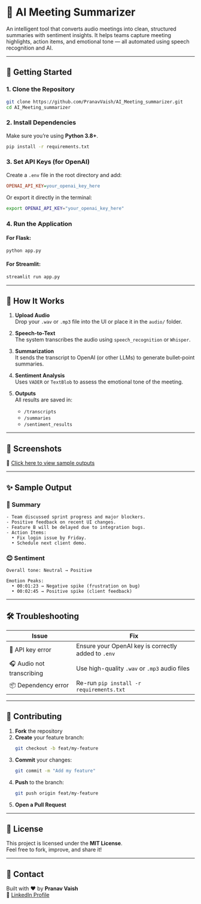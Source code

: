 # 🎹 AI Meeting Summarizer

An intelligent tool that converts audio meetings into clean, structured summaries with sentiment insights. It helps teams capture meeting highlights, action items, and emotional tone — all automated using speech recognition and AI.

---

## 🚀 Getting Started

### 1. Clone the Repository

```bash
git clone https://github.com/PranavVaish/AI_Meeting_summarizer.git
cd AI_Meeting_summarizer
```

### 2. Install Dependencies

Make sure you’re using **Python 3.8+**.

```bash
pip install -r requirements.txt
```

### 3. Set API Keys (for OpenAI)

Create a `.env` file in the root directory and add:

```ini
OPENAI_API_KEY=your_openai_key_here
```

Or export it directly in the terminal:

```bash
export OPENAI_API_KEY="your_openai_key_here"
```

### 4. Run the Application

#### For Flask:

```bash
python app.py
```

#### For Streamlit:

```bash
streamlit run app.py
```

---

## 🧐 How It Works

1. **Upload Audio**\
   Drop your `.wav` or `.mp3` file into the UI or place it in the `audio/` folder.

2. **Speech-to-Text**\
   The system transcribes the audio using `speech_recognition` or `Whisper`.

3. **Summarization**\
   It sends the transcript to OpenAI (or other LLMs) to generate bullet-point summaries.

4. **Sentiment Analysis**\
   Uses `VADER` or `TextBlob` to assess the emotional tone of the meeting.

5. **Outputs**\
   All results are saved in:

   - `/transcripts`
   - `/summaries`
   - `/sentiment_results`

---

## 📸 Screenshots

📂 [Click here to view sample outputs](https://drive.google.com/drive/folders/1Sv5XDUT5-_jNQICXA7LiUjCHpwBChXbE?usp=drive_link)

---

## ✨ Sample Output

### 📄 Summary

```
- Team discussed sprint progress and major blockers.
- Positive feedback on recent UI changes.
- Feature B will be delayed due to integration bugs.
- Action Items:
  • Fix login issue by Friday.
  • Schedule next client demo.
```

### 😊 Sentiment

```
Overall tone: Neutral → Positive

Emotion Peaks:
  • 00:01:23 → Negative spike (frustration on bug)
  • 00:02:45 → Positive spike (client feedback)
```

---

## 🛠️ Troubleshooting

| Issue                     | Fix                                                 |
| ------------------------- | --------------------------------------------------- |
| 🔐 API key error          | Ensure your OpenAI key is correctly added to `.env` |
| 🎧 Audio not transcribing | Use high-quality `.wav` or `.mp3` audio files       |
| 📦 Dependency error       | Re-run `pip install -r requirements.txt`            |

---

## 🤝 Contributing

1. **Fork** the repository
2. **Create** your feature branch:
   ```bash
   git checkout -b feat/my-feature
   ```
3. **Commit** your changes:
   ```bash
   git commit -m "Add my feature"
   ```
4. **Push** to the branch:
   ```bash
   git push origin feat/my-feature
   ```
5. **Open a Pull Request**

---

## 📜 License

This project is licensed under the **MIT License**.\
Feel free to fork, improve, and share it!

---

## 🙋 Contact

Built with ❤️ by **Pranav Vaish**\
📧 [LinkedIn Profile](https://www.linkedin.com/in/pranavvaish20)
